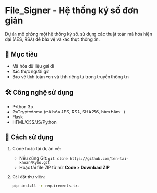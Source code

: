 # File_Signer - Hệ thống ký số đơn giản

Dự án mô phỏng một hệ thống ký số, sử dụng các thuật toán mã hóa hiện đại (AES, RSA) để bảo vệ và xác thực thông tin.

## 📌 Mục tiêu

- Mã hóa dữ liệu gửi đi
- Xác thực người gửi
- Bảo vệ tính toàn vẹn và tính riêng tư trong truyền thông tin

## 🛠 Công nghệ sử dụng

- Python 3.x
- PyCryptodome (mã hóa AES, RSA, SHA256, hàm băm...)
- Flask 
- HTML/CSS/JS/Python 

## 🚀 Cách sử dụng

1. Clone hoặc tải dự án về:
   - Nếu dùng Git: `git clone https://github.com/ten-tai-khoan/KySo.git`
   - Hoặc tải file ZIP từ nút **Code > Download ZIP**

2. Cài đặt thư viện:
   ```bash
   pip install -r requirements.txt

